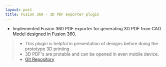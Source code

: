 ```yaml
---
layout: post
title: Fusion 360 - 3D PDF exporter plugin
---
```


* Implemented Fusion 360 PDF exporter for generating 3D PDF from CAD Model designed in Fusion 360.
> * This plugin is helpful in presentation of designs before doing the prototype 3D printing
> * 3D PDF's are protable and can be opened in even mobile device.
> * [Git Repository](https://github.com/pranayspeed/Fusion360SavePDF3D)
